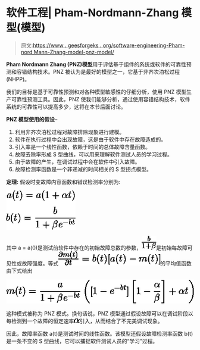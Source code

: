 # 软件工程| Pham-Nordmann-Zhang 模型(模型)

> 原文:[https://www . geesforgeks . org/software-engineering-Pham-nord Mann-Zhang-model-pnz-model/](https://www.geeksforgeeks.org/software-engineering-pham-nordmann-zhang-model-pnz-model/)

**Pham Nordmann Zhang (PNZ)模型**用于评估基于组件的系统或软件的可靠性预测和容错结构技术。PNZ 被认为是最好的模型之一，它基于非齐次泊松过程(NHPP)。

我们的目标是基于可靠性预测和对各种模型敏感性的仔细分析，使用 PNZ 模型生产可靠性预测工具。因此，PNZ 使我们能够分析，通过使用容错结构技术，软件系统的可靠性可以提高多少，这将在本节后面讨论。

**PNZ 模型使用的假设–**

1.  利用非齐次泊松过程对故障排除现象进行建模。
2.  软件在执行过程中会出现故障，这是由于软件中存在故障造成的。
3.  引入率是一个线性函数，依赖于时间的总体故障含量函数。
4.  故障去除率形成 S 型曲线，可以用来理解软件测试人员的学习过程。
5.  由于故障的产生，在调试过程中会在软件中引入故障。
6.  故障检测率函数是一个非递减的时间相关的 S 型拐点模型。

**定理:**
假设时变故障内容函数和错误检测率分别为:

![ $ a(t)=a(1+\alpha t)$ $ b(t)=\frac{b}{1+\beta e^{-bt}}$ ](img/96a0d2a0ab41415b253f0d728ab9e48b.png "Rendered by QuickLaTeX.com")

其中 a = a(0)是测试前软件中存在的初始故障总数的参数，![{\frac{b}{1+\beta } }](img/0d1fa6e9396b4d7da896e31ed4f92abe.png "Rendered by QuickLaTeX.com")是初始每故障可见性或故障强度。等式![ {\frac{\partial m(t)}{\partial t} }=b(t)[a(t)-m(t)] ](img/4a9893b8a1e946ca2222d81641f4dafe.png "Rendered by QuickLaTeX.com")的平均值函数由下式给出

![$m(t)=\frac{a}{1+\beta e^{-bt}}\left ([1-e^{-bt}]\left [1-\frac{\alpha }{\beta } \right ]+\alpha t \right )$](img/80e65e81fcd7b5a2e6181e185943e8de.png "Rendered by QuickLaTeX.com")

这种模式被称为 PNZ 模式。换句话说，PNZ 模型通过假设故障可以在调试阶段以每检测到一个故障的恒定速率![\alpha ](img/f995e4b91a5f44574a480cdd75046607.png "Rendered by QuickLaTeX.com")引入，从而结合了不完美调试现象。

因此，故障率函数 a(t)是测试时间的线性函数。该模型还假设故障检测率函数 b(t)是一条不变的 S 型曲线，它可以捕捉软件测试人员的“学习”过程。